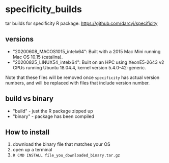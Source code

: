 # specificity_builds
tar builds for specificity R package: https://github.com/darcyj/specificity

## versions
* "20200608_MACOS1015_intelx64": Built with a 2015 Mac Mini running Mac OS 10.15 (catalina).
* "20200825_LINUX54_intelx64": Built on an HPC using XeonE5-2643 v2 CPUs running Ubuntu 18.04.4, kernel version 5.4.0-42-generic.

Note that these files will be removed once `specificity` has actual version numbers, and will be replaced with files that include version number.

## build vs binary
* "build" - just the R package zipped up
* "binary" - package has been compiled

## How to install
1. download the binary file that matches your OS
2. open up a terminal
3. `R CMD INSTALL file_you_downloaded_binary.tar.gz`


